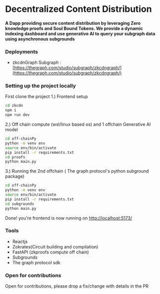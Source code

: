 # Decentralized Content Distribution
#### A Dapp providing secure content distribution by leveraging Zero knowledge proofs and Soul Bound Tokens. We provide a dynamic indexing dashboard and use generative AI to query your subgraph data using asynchronous subgrounds 

### Deployments
- zkcdnGraph Subgraph : [https://thegraph.com/studio/subgraph/zkcdngraph/](https://thegraph.com/studio/subgraph/zkcdngraph/)


### Setting up the project locally

First clone the project
1.) Frontend setup
```sh
cd zkcdn
npm i
npm run dev
```
2.) Off chain compute (wsl/linux based os) and 1 offchain Generative AI model
```sh
cd off-chainPy
python -m venv env
source env/bin/activate
pip install -r requirements.txt
cd proofs
python main.py
```
3.) Running the 2nd offchain ( The graph protocol's python subground package)
```sh
cd off-chainPy
python -m venv env
source env/bin/activate
pip install -r requirements.txt
cd subgrounds
python main.py
```
Done! you're frontend is now running on [http://localhost:5173/](http://localhost:5173/)

### Tools
- Reactjs
- Zokrates(Circuit building and compilation)
- FastAPI (zkproofs compute off chain)
- Subgrounds
- The graph protocol sdk

### Open for contributions
Open for contributions, please drop a fix/change with details in the PR
